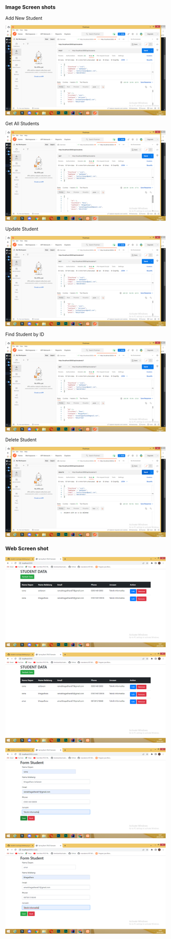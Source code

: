 ### Image Screen shots

Add New Student

![Add New Student](img/add.png "Add New Student")


Get All Students

![Get All Students](img/list.png "Get All Students")


Update Student

![Update Student](img/update.png "Update Student")


Find Student by ID

![Find Student by ID](img/find.png "Find Student by ID")


Delete Student

![Delete Student](img/delete.png "Delete Student")


### Web Screen shot

![Index Home Page](img/list2.png "Index Home Page")

![Index Home Page](img/list3.png "Index Home Page")

![Add Student Page](img/add2.png "Add Student Page")

![Edit Student Page](img/edit.png "Edit Student Page")
